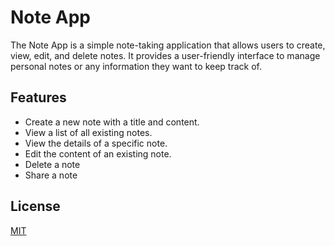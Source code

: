 # Note App

The Note App is a simple note-taking application that allows users to create, view, edit, and delete notes. It provides a user-friendly interface to manage personal notes or any information they want to keep track of.


## Features

- Create a new note with a title and content.
- View a list of all existing notes.
- View the details of a specific note.
- Edit the content of an existing note.
- Delete a note
- Share a note


## License

[MIT](https://choosealicense.com/licenses/mit/)
